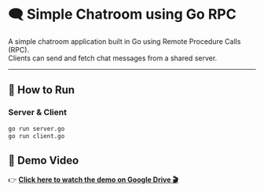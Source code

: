 # 🗨️ Simple Chatroom using Go RPC

A simple chatroom application built in Go using Remote Procedure Calls (RPC).  
Clients can send and fetch chat messages from a shared server.

---

## 🚀 How to Run

### Server & Client
```bash
go run server.go
go run client.go

```
## 🎥 Demo Video

👉 **[Click here to watch the demo on Google Drive 🎬]([https://drive.google.com/file/d/1_TfppoJy5GRZW_63SMV8_RRJLbJ6hqOS/view?usp=sharing])**


